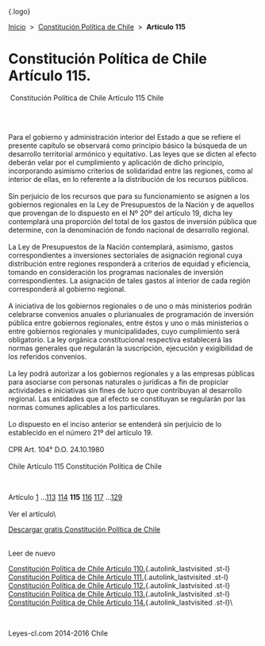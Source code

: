 <div class="wrapper">

[](/index.htm){.logo}
<div class="breadcrumbs">

[Inicio](/index.htm)  &gt;  [Constitución Política de
Chile](/constitucion_politica_de_chile.htm "Constitución Política de Chile")
 &gt;  **Artículo 115**

</div>

<div class="middle">

<div class="container">

Constitución Política de Chile\
Artículo 115.
===============================

<div id="goser">

</div>

﻿
Constitución Política de Chile Artículo 115 Chile

\
﻿
<div id="squareAds">

</div>

<div id="statya">

Para el gobierno y administración interior del Estado a que se refiere
el presente capítulo se observará como principio básico la búsqueda de
un desarrollo territorial armónico y equitativo. Las leyes que se dicten
al efecto deberán velar por el cumplimiento y aplicación de dicho
principio, incorporando asimismo criterios de solidaridad entre las
regiones, como al interior de ellas, en lo referente a la distribución
de los recursos públicos.\
\
Sin perjuicio de los recursos que para su funcionamiento se asignen a
los gobiernos regionales en la Ley de Presupuestos de la Nación y de
aquellos que provengan de lo dispuesto en el Nº 20º del artículo 19,
dicha ley contemplará una proporción del total de los gastos de
inversión pública que determine, con la denominación de fondo nacional
de desarrollo regional.\
\
La Ley de Presupuestos de la Nación contemplará, asimismo, gastos
correspondientes a inversiones sectoriales de asignación regional cuya
distribución entre regiones responderá a criterios de equidad y
eficiencia, tomando en consideración los programas nacionales de
inversión correspondientes. La asignación de tales gastos al interior de
cada región corresponderá al gobierno regional.\
\
A iniciativa de los gobiernos regionales o de uno o más ministerios
podrán celebrarse convenios anuales o plurianuales de programación de
inversión pública entre gobiernos regionales, entre éstos y uno o más
ministerios o entre gobiernos regionales y municipalidades, cuyo
cumplimiento será obligatorio. La ley orgánica constitucional respectiva
establecerá las normas generales que regularán la suscripción, ejecución
y exigibilidad de los referidos convenios.\
\
La ley podrá autorizar a los gobiernos regionales y a las empresas
públicas para asociarse con personas naturales o jurídicas a fin de
propiciar actividades e iniciativas sin fines de lucro que contribuyan
al desarrollo regional. Las entidades que al efecto se constituyan se
regularán por las normas comunes aplicables a los particulares.\
\
Lo dispuesto en el inciso anterior se entenderá sin perjuicio de lo
establecido en el número 21º del artículo 19.\
\
CPR Art. 104° D.O. 24.10.1980\
\
Chile Artículo 115 Constitución Política de Chile

</div>

﻿
<div id="ads1">

</div>

<div class="breadstat">

Artículo
[1](/constitucion_politica_de_chile/1.htm) ...[113](/constitucion_politica_de_chile/113.htm) [114](/constitucion_politica_de_chile/114.htm) **115** [116](/constitucion_politica_de_chile/116.htm) [117](/constitucion_politica_de_chile/117.htm) ...[129](/constitucion_politica_de_chile/129.htm) \
\
Ver el artículo\

</div>

[Descargar gratis Constitución Política de
Chile](/constitucion_politica_de_chile/download.htm "Descargar gratis Constitución Política de Chile")
﻿
<div style="clear: left">

</div>

\
Leer de nuevo

[Constitución Política de Chile Artículo
110.](/constitucion_politica_de_chile/110.htm){.autolink_lastvisited
.st-l} [Constitución Política de Chile Artículo
111.](/constitucion_politica_de_chile/111.htm){.autolink_lastvisited
.st-l} [Constitución Política de Chile Artículo
112.](/constitucion_politica_de_chile/112.htm){.autolink_lastvisited
.st-l} [Constitución Política de Chile Artículo
113.](/constitucion_politica_de_chile/113.htm){.autolink_lastvisited
.st-l} [Constitución Política de Chile Artículo
114.](/constitucion_politica_de_chile/114.htm){.autolink_lastvisited
.st-l}\

</div>

﻿
<div id="LeftAds">

</div>

</div>

Leyes-cl.com 2014-2016 Chile

</div>
